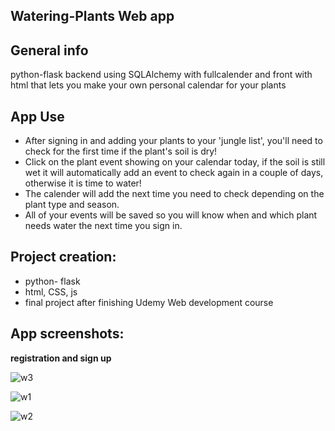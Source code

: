 ## Watering-Plants Web app

## General info
python-flask backend using SQLAlchemy with fullcalender and front with html that lets you make your own personal calendar for your plants


## App Use
* After signing in and adding your plants to your 'jungle list', you'll need to check for the first time if the plant's soil is dry! 
* Click on the plant event showing on your calendar today, if the soil is still wet it will automatically add an event to check again in a couple of days, otherwise it is time to water!
* The calender will add the next time you need to check depending on the plant type and season. 
* All of your events will be saved so you will know when and which plant needs water the next time you sign in.

## Project creation:
* python- flask
* html, CSS, js
* final project after finishing Udemy Web development course
	
## App screenshots:

**registration and sign up**

![w3](https://user-images.githubusercontent.com/71632360/121768399-b349e800-cb66-11eb-89b7-50b4107108bf.jpg)

![w1](https://user-images.githubusercontent.com/71632360/121768405-bc3ab980-cb66-11eb-9926-ddd6627ae4d0.jpg)

![w2](https://user-images.githubusercontent.com/71632360/121768468-091e9000-cb67-11eb-8d63-a99757b8406f.jpg)


